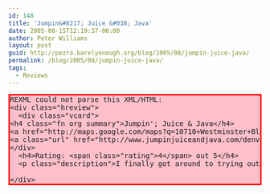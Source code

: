 ```yaml
---
id: 148
title: 'Jumpin&#8217; Juice &#038; Java'
date: 2005-08-15T12:19:37-06:00
author: Peter Williams
layout: post
guid: http://pezra.barelyenough.org/blog/2005/08/jumpin-juice-java/
permalink: /blog/2005/08/jumpin-juice-java/
tags:
  - Reviews
---
```

<pre class='markdown-html-error' style='border: solid 3px red; background-color: pink'>REXML could not parse this XML/HTML: 
&lt;div class="hreview"&gt;
  &lt;div class="vcard"&gt;
&lt;h4 class="fn org summary"&gt;Jumpin'; Juice & Java&lt;/h4&gt;
&lt;a href="http://maps.google.com/maps?q=10710+Westminster+Blvd%2C+Westminster%2C+co" class="adr"&gt;&lt;span class="street-address"&gt;10710 Westminster Blvd&lt;/span&gt;, &lt;span class="locality"&gt;Westminster&lt;/span&gt;, &lt;span class="region"&gt;C0&lt;/span&gt;&lt;/a&gt;
&lt;a class="url" href="http://www.jumpinjuiceandjava.com/denver.htm"&gt;www.jumpinjuiceandjava.com&lt;/a&gt;
&lt;/div&gt;
  &lt;h4&gt;Rating: &lt;span class="rating"&gt;4&lt;/span&gt; out 5&lt;/h4&gt;
  &lt;p class="description"&gt;I finally got around to trying out this &lt;abbr class="type" title="business"&gt;&lt;a href="http://en.wikipedia.org/wiki/Coffeehouse" rel="tag"&gt;coffee house&lt;/a&gt; and &lt;a href="http://en.wikipedia.org/wiki/Smoothie" rel="tag"&gt;smoothie&lt;/a&gt; shop&lt;/abbr&gt; located in the Westminster Promenade next to the Sun Ice Centre.  My &lt;a href="http://en.wikipedia.org/wiki/Americano" rel="tag"&gt;americano&lt;/a&gt; was quite tasty.  It was a little too hot, and a bit more character would not have killed it, but it &lt;em&gt;was&lt;/em&gt; a good cup of coffee.  The menu included the usual variety of coffee and tea based refreshments one expects from a coffee house.  Jumpin'; Juice & Java also servers a variety of smoothies which looked good, but I did not try one so I cannot comment directly. The ambiance was warm and inviting, with large windows, comfortable looking leather couches and a gas fire place.  A sign on the door claimed that wifi was available.  I can definitely imagine my self hanging out there this winter and drinking espresso and watching the snow.&lt;/p&gt;

&lt;/div&gt;</pre>